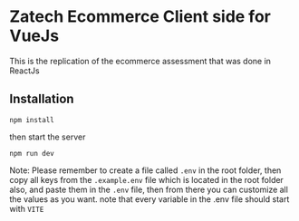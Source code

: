 # Zatech Ecommerce Client side for VueJs

This is the replication of the ecommerce assessment that was done in ReactJs

## Installation

```
npm install
```

then start the server

```
npm run dev
```

Note: Please remember to create a file called `.env` in the root folder, then copy all keys from the `.example.env` file which is located in the root folder also, and paste them in the `.env` file, then from there you can customize all the values as you want. note that every variable in the .env file should start with `VITE`
